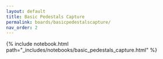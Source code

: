 ```yaml
---
layout: default
title: Basic Pedestals Capture
permalink: boards/basicpedestalscapture/
nav_order: 2
---
```

{% include notebook.html path="_includes/notebooks/basic_pedestals_capture.html" %}